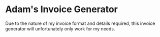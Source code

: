 # Adam's Invoice Generator

Due to the nature of my invoice format and details required, this invoice generator will unfortunately only work for my needs.
